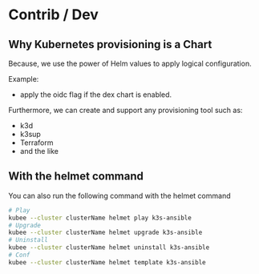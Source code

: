 # Contrib / Dev


## Why Kubernetes provisioning is a Chart

Because, we use the power of Helm values to apply logical configuration.

Example:
  * apply the oidc flag if the dex chart is enabled.

Furthermore, we can create and support any provisioning tool such as:
* k3d
* k3sup
* Terraform
* and the like



## With the helmet command

You can also run the following command with the helmet command
```bash
# Play
kubee --cluster clusterName helmet play k3s-ansible
# Upgrade
kubee --cluster clusterName helmet upgrade k3s-ansible
# Uninstall
kubee --cluster clusterName helmet uninstall k3s-ansible
# Conf
kubee --cluster clusterName helmet template k3s-ansible
```